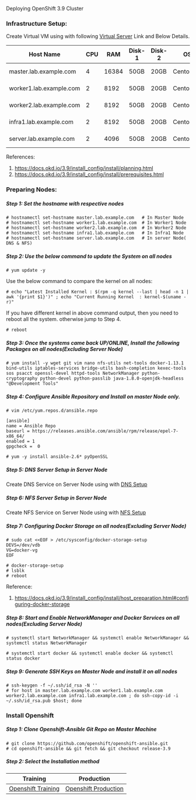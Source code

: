 Deploying OpenShift 3.9  Cluster

### Infrastructure Setup:

Create Virtual VM using with following [Virtual Server](../Infrastructure-Setup/README.md)  Link and Below Details.  

| Host Name               | CPU  | RAM   | Disk-1 | Disk-2 | OS        | Role        |
| ----------------------- | ---- | ----- | ------ | ------ | --------- | ----------- |
| master.lab.example.com  | 4    | 16384 | 50GB   | 20GB   | Centos7.X | Master Node |
| worker1.lab.example.com | 2    | 8192  | 50GB   | 20GB   | Centos7.X | Worker Node |
| worker2.lab.example.com | 2    | 8192  | 50GB   | 20GB   | Centos7.x | Worker Node |
| infra1.lab.example.com  | 2    | 8192  | 50GB   | 20GB   | Centos7.x | Infra Node  |
| server.lab.example.com  | 2    | 4096  | 50GB   | 20GB   | Centos7.x | NFS & DNS   |

References:

1. https://docs.okd.io/3.9/install_config/install/planning.html
2. https://docs.okd.io/3.9/install_config/install/prerequisites.html

### Preparing Nodes:

##### Step 1: Set the hostname with respective nodes

```shell
# hostnamectl set-hostname master.lab.example.com   # In Master Node
# hostnamectl set-hostname worker1.lab.example.com  # In Worker1 Node
# hostnamectl set-hostname worker2.lab.example.com  # In Worker2 Node
# hostnamectl set-hostname infra1.lab.example.com   # In Infra1 Node
# hostnamectl set-hostname server.lab.example.com   # In server Node( DNS & NFS)
```

##### Step 2: Use the below command to update the System on all nodes

```shell
# yum update -y
```

Use the below command to compare the kernel on all nodes: 

```shell
# echo "Latest Installed Kernel : $(rpm -q kernel --last | head -n 1 | awk '{print $1}')" ; echo "Current Running Kernel  : kernel-$(uname -r)"
```

If you have different kernel in above command output, then you need to reboot all the system. otherwise jump to Step 4.

```shell
# reboot
```

##### Step 3: Once the systems came back UP/ONLINE, Install the following Packages on all nodes(Excluding Server Node)

```shell
# yum install -y wget git vim nano nfs-utils net-tools docker-1.13.1 bind-utils iptables-services bridge-utils bash-completion kexec-tools sos psacct openssl-devel httpd-tools NetworkManager python-cryptography python-devel python-passlib java-1.8.0-openjdk-headless "@Development Tools"
```

##### Step 4: Configure Ansible Repository and Install on master Node only. 

```shell
# vim /etc/yum.repos.d/ansible.repo
```

```
[ansible]
name = Ansible Repo
baseurl = https://releases.ansible.com/ansible/rpm/release/epel-7-x86_64/
enabled = 1
gpgcheck =  0
```

```shell
# yum -y install ansible-2.6* pyOpenSSL
```

##### Step 5: DNS Server Setup in Server Node

Create DNS Service on Server Node using with [DNS Setup](DNS-Setup.md)

##### Step 6: NFS Server Setup in Server Node

Create NFS Service on Server Node using with [NFS Setup](NFS-Setup.md)

##### Step 7: Configuring Docker Storage on all nodes(Excluding Server Node)

```shell
# sudo cat <<EOF > /etc/sysconfig/docker-storage-setup 
DEVS=/dev/vdb 
VG=docker-vg 
EOF

# docker-storage-setup
# lsblk
# reboot
```

Reference: 

1. https://docs.okd.io/3.9/install_config/install/host_preparation.html#configuring-docker-storage

##### Step 8:  Start and Enable NetworkManager and Docker Services on all nodes(Excluding Server Node)

```shell
# systemctl start NetworkManager && systemctl enable NetworkManager && systemctl status NetworkManager
```

```shell
# systemctl start docker && systemctl enable docker && systemctl status docker
```

##### Step 9: Generate SSH Keys on Master Node and install it on all nodes

```shell
# ssh-keygen -f ~/.ssh/id_rsa -N ''
# for host in master.lab.example.com worker1.lab.example.com worker2.lab.example.com infra1.lab.example.com ; do ssh-copy-id -i ~/.ssh/id_rsa.pub $host; done
```

### Install Openshift

##### Step 1: Clone Openshift-Ansible Git Repo on Master Machine

```shell
# git clone https://github.com/openshift/openshift-ansible.git
# cd openshift-ansible && git fetch && git checkout release-3.9
```

##### Step 2: Select the Installation method

|                    Training                    |                     Production                     |
| :--------------------------------------------: | :------------------------------------------------: |
| [Openshift Training](Training-Installation.md) | [Openshift Production](Production-Installation.md) |
